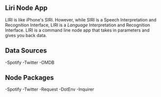 ## Liri Node App

LIRI is like iPhone's SIRI. However, while SIRI is a Speech Interpretation and Recognition Interface, LIRI is a _Language_ Interpretation and Recognition Interface. LIRI is a command line node app that takes in parameters and gives you back data.

## Data Sources
-Spotify
-Twitter
-OMDB

## Node Packages
-Spotify
-Twitter
-Request
-DotEnv
-Inquirer
  
